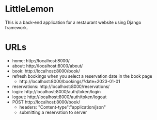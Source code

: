 # LittleLemon
This is a back-end application for a restaurant website using Django framework.

# URLs

* home:        http://localhost:8000/
* about:       http://localhost:8000/about/
* book:        http://localhost:8000/book/
* refresh bookings when you select a reservation date in the book page
  * http://localhost:8000/bookings/?date=2023-01-01
* reservations: http://localhost:8000/reservations/
* login:        http://localhost:8000/auth/token/login
* logout:       http://localhost:8000/auth/token/logout
* POST http://localhost:8000/book/
    * headers: "Content-type":"application/json"
    * submitting a reservation to server